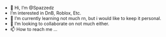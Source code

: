 - 👋 Hi, I’m @Spazzedz
- I’m interested in DnB, Roblox, Etc.
- 🌱 I’m currently learning not much rn, but i would like to keep it personal.
- 💞️ I’m looking to collaborate on not much either.
- 📫 How to reach me ...

<!---
Spazzedz/Spazzedz is a ✨ special ✨ repository because its `README.md` (this file) appears on your GitHub profile.
You can click the Preview link to take a look at your changes.
--->
